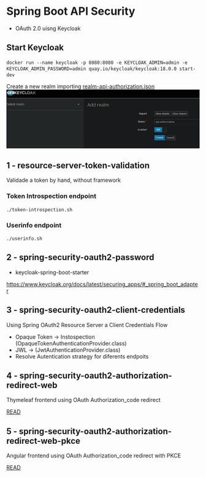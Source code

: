 # Spring Boot API Security

+ OAuth 2.0 uisng Keycloak

## Start Keycloak

```shell
docker run --name keycloak -p 8080:8080 -e KEYCLOAK_ADMIN=admin -e KEYCLOAK_ADMIN_PASSWORD=admin quay.io/keycloak/keycloak:18.0.0 start-dev
```

Create a new realm importing [realm-api-authorization.json](realm-api-authorization.json)
![img.png](img.png)

## 1 - resource-server-token-validation

Validade a token by hand, without framework

### Token Introspection endpoint
```shell
./token-introspection.sh
```
### Userinfo endpoint

```shell
./userinfo.sh
```

## 2 - spring-security-oauth2-password

+ keycloak-spring-boot-starter

https://www.keycloak.org/docs/latest/securing_apps/#_spring_boot_adapter

## 3 - spring-security-oauth2-client-credentials

Using Spring OAuth2 Resource Server a Client Credentials Flow

- Opaque Token -> Instospection (OpaqueTokenAuthenticationProvider.class)
- JWL -> (JwtAuthenticationProvider.class)
- Resolve Autentication strategy for diferents endpoits


## 4 - spring-security-oauth2-authorization-redirect-web

Thymeleaf frontend using OAuth Authorization_code redirect

[READ](./spring-security-oauth2-authorization-redirect-web/README.md)

## 5 - spring-security-oauth2-authorization-redirect-web-pkce

Angular frontend using OAuth Authorization_code redirect with PKCE

[READ](./spring-security-oauth2-authorization-redirect-web-pkce/README.md)